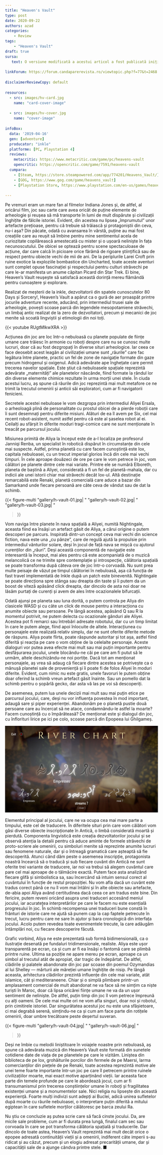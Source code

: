 ```yaml
---
title: "Heaven's Vault"
type: post
date: 2020-09-22
authors: azad
categories:
    - Review
tags:
    - "Heaven's Vault"
draft: true
sursa:
   text: O versiune modificată a acestui articol a fost publicată inițial în revista Știință & Tehnică nr. 98 (septembrie 2020)

linkForum: https://forum.candaparerevista.ro/viewtopic.php?f=77&t=2468

disclaimerReviewCopy: default

resources:
  - src: images/hv-card.jpg
    name: "card-cover-image"

  - src: images/hv-cover.jpg
    name: "cover-image"

infoBox:
  data: '2019-04-16'
  gen: [adventure]
  producator: "inkle"
  platforme: [PC, Playstation 4]
  reviews:
    metacritic: https://www.metacritic.com/game/pc/heavens-vault
    opencritic: https://opencritic.com/game/7591/heavens-vault
  cumpara:
    - [Steam, https://store.steampowered.com/app/774201/Heavens_Vault/]
    - [GOG, https://www.gog.com/game/heavens_vault]
    - [Playstation Store, https://www.playstation.com/en-us/games/heavens-vault-ps4/]

---
```


Pe vremuri eram un mare fan al filmelor Indiana Jones și, de altfel, al oricărui film, joc sau carte care avea oricât de puține elemente de arheologie și reușea să mă transporte în lumi de mult dispărute și civilizații înghițite de fălcile istoriei. Evident, din acestea nu lipsea „împrumutul” unor artefacte prețioase, pentru că trebuie să trăiască și protagoniștii din ceva, nu-i așa? Din păcate, odată cu avansarea în vârstă, puține au mai fost creațiile care au reușit să îmbine pentru mine sentimentul acela de curiozitate copilărească amestecată cu mister și o ușoară neliniște în fața necunoscutului. De obicei se optează pentru scene spectaculoase de acțiune, dar care calcă în picioare orice fărâmă de rigoare științifică sau de respect pentru obiecte vechi de mii de ani. De la periplurile Larei Croft prin ruine exotice la exploziile bombastice din Uncharted, toate aceste aventuri sunt complet opuse fascinației și respectului pentru culturi străvechi pe care le-ar manifesta un anume căpitan Picard din Star Trek. Ei bine, Heaven’s Vault reușește să satisfacă această dorință mereu flămândă pentru cunoaștere și explorare.

Realizat de meșterii de la inkle, dezvoltatorii din spatele cunoscutelor 80 Days și Sorcery!, Heaven’s Vault a apărut ca o gură de aer proaspăt printre jocurile adventure recente, aducând, prin intermediul trusei sale de arheologie, povești scoase parcă din legendele mesopotamiene străvechi, un limbaj antic realizat de la zero de dezvoltatori, precum și mecanici de joc menite să scoată lingviștii și etimologii din noi toți.

{{< youtube RUgtMlkwXRA >}}

Acțiunea din joc are loc într-o nebuloasă cu planete populate de ființe umane care trăiesc în armonie cu roboți despre care nu se cunosc multe lucruri, doar că au fost dezgropați în diverse situri arheologice. Iar ceea ce face deosebit acest leagăn al civilizației umane sunt „râurile” care fac legătura între planete, practic un fel de zone de navigație formate din gaze precum hidrogenul și oxigenul. Adică adevărate ape înghețate care permit trecerea navelor spațiale. Este știut că nebuloasele spațiale reprezintă adevărate „maternități” ale planetelor născânde, fiind formate la rândul lor din diverse elemente chimice rezultate în urma morții unei stele. În ciuda acestui lucru, aș spune că râurile din joc reprezintă mai mult metafore ce ne trimit la trecutul omenirii și anticii săi exploratori, cum ar fi navigatorii fenicieni.

Secretele acestei nebuloase le vom dezgropa prin intermediul Aliyei Ersala, o arheoloagă plină de personalitate cu prostul obicei de a pierde roboții care îi sunt desemnați pentru diferite misiuni. Alături de ea îl avem pe Six, cel mai recent robot-asistent, numit astfel pentru că este al șaselea robot al ei. Ceilalți au sfârșit în diferite moduri tragi-comice care ne sunt menționate în treacăt pe parcursul jocului.

Misiunea primită de Aliya la început este de a-l localiza pe profesorul Janniqi Renba, un specialist în robotică dispărut în circumstanțe din cele mai suspecte. Astfel, prima planetă cu care facem cunoștință este Iox, capitala nebuloasei, cu un trecut imperial glorios încă din cele mai vechi timpuri. În cele aproape douăzeci de ore pe care le vom petrece în joc, vom călători pe planete dintre cele mai variate. Printre ele se numără Elboreth, planeta de baștină a Aliyei, considerată a fi un fel de planetă-mahala, dar cu indicii ale unei istorii chiar mai străvechi decât Iox-ul. Altă destinație remarcabilă este Renaki, planetă comercială care aduce a bazar din Samarkand unde fiecare persoană are câte ceva de vândut sau de dat la schimb.

{{< figure-multi
    "gallery/h-vault-01.jpg| "
    "gallery/h-vault-02.jpg| "
    "gallery/h-vault-03.jpg| "
>}}

Vom naviga între planete în nava spațială a Aliyei, numită Nightingale, aceasta fiind ea însăși un artefact găsit de Aliya, a cărui origine o putem descoperi pe parcurs. Inspirată dintr-un concept ceva mai vechi din science fiction, nava este una „cu pânze”, care de regulă ajută la propulsie prin intermediul vânturilor solare, deși în jocul de față nava se mișcă cu ajutorul curenților din „râuri”. Deși această componentă de navigație este interesantă la început, mai ales pentru că este acompaniată de o muzică melancolică ce ne trimite spre contemplație și introspecție, călătoria spațială se poate transforma după câteva ore de joc într-o corvoadă. Nu sunt prea multe peisaje de văzut pe timpul călătoriei în nebuloasă, așa că funcția de fast travel implementată de Inkle după un patch este binevenită. Nightingale se poate direcționa spre stânga sau dreapta din taste și îi putem da un boost de viteză apăsând click dreapta, dar dincolo de asta noi doar ne lăsăm purtați de curenți și avem de ales între ocazionalele bifurcații.

Odată ajunși pe planeta sau luna dorită, o putem controla pe Aliya din clasicele WASD și cu câte un click de mouse pentru a interacționa cu anumite obiecte sau persoane. Pe lângă acestea, apăsând Q sau R la momentul potrivit, ne putem delecta cu ocazionale gânduri ale Aliyei. Acestea pot fi remarci sau întrebări adresate robotului, dar cu un timp limitat în care le putem alege, fiind apoi înlocuite de altele. Interacțiunea cu personajele este realizată relativ simplu, dar ne sunt oferite diferite metode de răspuns. Aliya poate flirta, poate răspunde autoritar și tot așa, astfel fiind diferită și reacția pe care o vom obține de la celelalte personaje. Aceste dialoguri vor putea avea efecte mai mult sau mai puțin importante pentru desfășurarea jocului, unele blocându-ne căi pe care am fi putut să le urmăm, altele deschizându-ne noi portițe. Dacă tot am menționat personajele, aș vrea să adaug că fiecare dintre acestea se potrivește ca o mănușă planetei sale de proveniență și îi poate fi de folos Aliyei în moduri diferite. Evident, cum nimic nu este gratis, unele favoruri le putem obține doar oferind la schimb vreun artefact găsit înainte. Sau un pomello dat la schimb pentru o șopârlă gecko, dar asta vă las pe voi să descoperiți.

De asemenea, putem lua unele decizii mai mult sau mai puțin etice pe parcursul jocului, care, deși nu vor influența povestea în mod important, adaugă sare și piper experienței. Abandonăm pe o planetă pustie două persoane care au încercat să ne atace, condamnându-le astfel la moarte? Facem cunoștință cu o împărăteasă? De menționat este și dialogul din joc, cu înflorituri lirice pe ici pe colo, scoase parcă din Epopeea lui Ghilgameș.

![](gallery/h-vault-05.jpg)

Elementul principal al jocului, care ne va ocupa cea mai mare parte a timpului, este cel de traducere. În diferitele situri prin care vom călători vom găsi diverse obiecte inscripționate în Antică, o limbă considerată moartă și pierdută. Componenta lingvistică este creația dezvoltatorilor jocului și se observă atenția la detalii pentru că aduce aminte de formele străvechi de proto-scriere ale omenirii, cu simboluri menite să reprezinte anumite lucruri sau fenomene naturale, dar și o întreagă gramatică care așteaptă să fie descoperită. Atunci când dăm peste o asemenea inscripție, protagonista noastră încearcă să o traducă și sub fiecare cuvânt din Antică ne sunt oferite trei variante de traducere, iar noi va trebui să alegem cuvântul care pare cel mai aproape de o tălmăcire exactă. Putem face asta analizând fiecare glifă și simbolistica sa, sau încercând să intuim sensul corect al cuvântului în funcție de restul propoziției. Nu vom afla dacă un cuvânt este tradus corect până ce nu îl vom mai întâlni și în alte obiecte sau artefacte, de-abia apoi Aliya având certitudinea dacă ceea ce am tradus este bine. Din fericire, putem reveni oricând asupra unei traduceri accesând meniul jocului, iar acuratețea interpretărilor pe care le facem nu este esențială progresului în joc. În schimb recompensa unei traduceri bune constă în frânturi de istorie care ne ajută să punem cap la cap faptele petrecute în trecut, lucru pentru care ne sare în ajutor și bara cronologică din interfața jocului. Acolo putem revedea toate evenimentele trecute, la care adăugăm întâmplări noi, cu fiecare descoperire făcută.

Grafic vorbind, Aliya ne este prezentată sub formă bidimensională, ca o ilustrație desenată pe fundaluri tridimensionale, realiste. Aliya este ușor transparentă pe ecran, ca și cum ar fi ea însăși o fantomă care se plimbă printre ruine. Ultima sa poziție ne apare mereu pe ecran, aproape ca un simbol al trecutul atât de apropiat, dar tragic de îndepărtat. De altfel, clădirile și palatele abandonate din joc par scoase din poemul Ozymandias al lui Shelley — mărturii ale măreției umane înghițite de nisip. Pe lângă aceasta, arhitectura clădirilor prezintă influențe din cele mai variate, atât islamice, cât și mediteraneene. Chiar și o simplă plimbare printr-un amplasament comercial de mult abandonat ne va face să ne simțim ca niște turiști în Maroc, doar că lipsa oricărei ființe umane ne va da un ușor sentiment de neliniște. De altfel, puțin timp din joc îl vom petrece împreună cu alți oameni. De cele mai multe ori ne vom afla singuri, doar noi și robotul, prin cimitirele istoriei. Dar singurătatea acestui joc nu este una sfâșietoare, ci mai degrabă serenă, simțindu-ne ca și cum am face parte din rotițele omenirii, doar umbre trecătoare peste deșertul suveran.

{{< figure-multi
    "gallery/h-vault-04.jpg| "
    "gallery/h-vault-06.jpg| "
>}}

Deși ne îmbie cu melodii liniștitoare în voiajele noastre prin nebuloasă, aș spune că adevărata muzică din Heaven’s Vault este formată din sunetele cotidiene date de viața de pe planetele pe care le vizităm. Liniștea din biblioteca de pe Iox, grohăiturile porcilor din fermele de pe Maersi, larma comercianților din piețele de pe Renaki, toate acestea reprezintă motive ale unei teme foarte importante într-un joc pe care îl petrecem printre ruinele civilizațiilor moarte, mai exact motive aparținând vieții. Iar aceasta face parte din temele profunde pe care le abordează jocul, cum ar fi transumanismul prin trecerea conștiințelor umane în roboți și fragilitatea existenței umane și a monumentelor sale. Nici religia nu lipsește din această experiență. Foarte mulți indivizi sunt adepți ai Buclei, adică unirea sufletelor după moarte cu râurile nebuloasei, o interpretare puțin diferită a mitului egiptean în care sufletele morților călătoresc pe barca zeului Ra.

Nu știu ce concluzie aș putea scrie care să facă cinste jocului. Da, are micile sale probleme, cum ar fi durata prea lungă, finalul cam sec sau corvoada în care se pot transforma călătoria spațială și traducerile. Dar dincolo de toate astea, Heaven’s Vault reprezintă mai mult decât orice o epopee adresată continuității vieții și a omenirii, indiferent câte imperii s-au ridicat și au căzut, precum și un elogiu adresat precarității umane, dar și capacității sale de a ajunge cândva printre stele. ■
